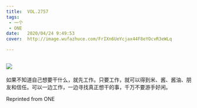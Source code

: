 ```yaml
---
title:	VOL.2757
tags:
 - 一个
 - ONE
date:	2020/04/24 9:49:53
cover:	http://image.wufazhuce.com/FrIXn6UeYcjax44F8eYOcvR3eWLq

---
```

![](http://image.wufazhuce.com/FrIXn6UeYcjax44F8eYOcvR3eWLq)
---

如果不知道自己想要干什么，就先工作。只要工作，就可以得到米、酱、酱油、朋友和信任。可以一边工作，一边寻找真正想干的事，千万不要游手好闲。
 
Reprinted from ONE
